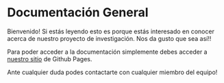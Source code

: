 # Documentación General

Bienvenido! Si estás leyendo esto es porque estás interesado en conocer acerca de nuestro proyecto de investigación. Nos da gusto que sea así!!

Para poder acceder a la documentación simplemente debes acceder a [nuestro sitio](utnpiddrones.github.io/general-docs/) de Github Pages.

Ante cualquier duda podes contactarte con cualquier miembro del equipo!
